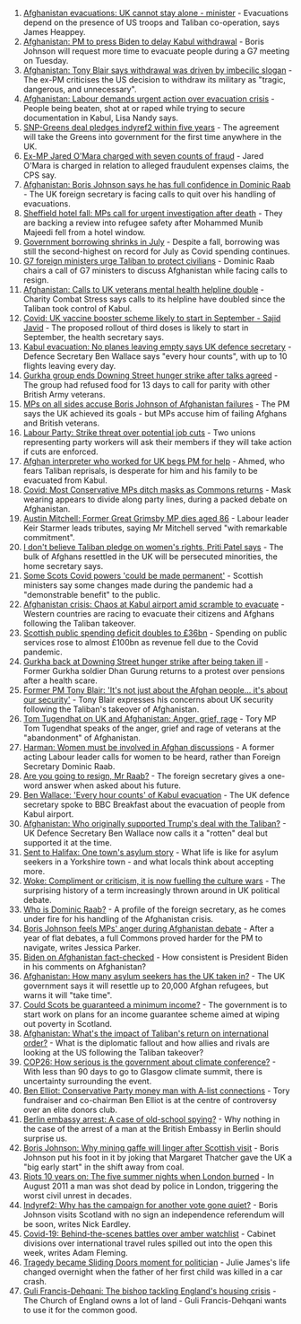 1. [Afghanistan evacuations: UK cannot stay alone - minister](https://www.bbc.co.uk/news/uk-58302734) - Evacuations depend on the presence of US troops and Taliban co-operation, says James Heappey.
2. [Afghanistan: PM to press Biden to delay Kabul withdrawal](https://www.bbc.co.uk/news/uk-58301269) - Boris Johnson will request more time to evacuate people during a G7 meeting on Tuesday.
3. [Afghanistan: Tony Blair says withdrawal was driven by imbecilic slogan](https://www.bbc.co.uk/news/uk-58295384) - The ex-PM criticises the US decision to withdraw its military as "tragic, dangerous, and unnecessary".
4. [Afghanistan: Labour demands urgent action over evacuation crisis](https://www.bbc.co.uk/news/uk-58290593) - People being beaten, shot at or raped while trying to secure documentation in Kabul, Lisa Nandy says.
5. [SNP-Greens deal pledges indyref2 within five years](https://www.bbc.co.uk/news/uk-scotland-scotland-politics-58272209) - The agreement will take the Greens into government for the first time anywhere in the UK.
6. [Ex-MP Jared O'Mara charged with seven counts of fraud](https://www.bbc.co.uk/news/uk-england-south-yorkshire-58272878) - Jared O'Mara is charged in relation to alleged fraudulent expenses claims, the CPS say.
7. [Afghanistan: Boris Johnson says he has full confidence in Dominic Raab](https://www.bbc.co.uk/news/uk-politics-58283588) - The UK foreign secretary is facing calls to quit over his handling of evacuations.
8. [Sheffield hotel fall: MPs call for urgent investigation after death](https://www.bbc.co.uk/news/uk-england-south-yorkshire-58280360) - They are backing a review into refugee safety after Mohammed Munib Majeedi fell from a hotel window.
9. [Government borrowing shrinks in July](https://www.bbc.co.uk/news/business-58266821) - Despite a fall, borrowing was still the second-highest on record for July as Covid spending continues.
10. [G7 foreign ministers urge Taliban to protect civilians](https://www.bbc.co.uk/news/uk-politics-58275064) - Dominic Raab chairs a call of G7 ministers to discuss Afghanistan while facing calls to resign.
11. [Afghanistan: Calls to UK veterans mental health helpline double](https://www.bbc.co.uk/news/uk-politics-58271247) - Charity Combat Stress says calls to its helpline have doubled since the Taliban took control of Kabul.
12. [Covid: UK vaccine booster scheme likely to start in September - Sajid Javid](https://www.bbc.co.uk/news/uk-58271911) - The proposed rollout of third doses is likely to start in September, the health secretary says.
13. [Kabul evacuation: No planes leaving empty says UK defence secretary](https://www.bbc.co.uk/news/uk-58266555) - Defence Secretary Ben Wallace says "every hour counts", with up to 10 flights leaving every day.
14. [Gurkha group ends Downing Street hunger strike after talks agreed](https://www.bbc.co.uk/news/uk-england-hampshire-58274264) - The group had refused food for 13 days to call for parity with other British Army veterans.
15. [MPs on all sides accuse Boris Johnson of Afghanistan failures](https://www.bbc.co.uk/news/uk-politics-58254794) - The PM says the UK achieved its goals - but MPs accuse him of failing Afghans and British veterans.
16. [Labour Party: Strike threat over potential job cuts](https://www.bbc.co.uk/news/uk-politics-58263728) - Two unions representing party workers will ask their members if they will take action if cuts are enforced.
17. [Afghan interpreter who worked for UK begs PM for help](https://www.bbc.co.uk/news/uk-58264397) - Ahmed, who fears Taliban reprisals, is desperate for him and his family to be evacuated from Kabul.
18. [Covid: Most Conservative MPs ditch masks as Commons returns](https://www.bbc.co.uk/news/uk-politics-58259604) - Mask wearing appears to divide along party lines, during a packed debate on Afghanistan.
19. [Austin Mitchell: Former Great Grimsby MP dies aged 86](https://www.bbc.co.uk/news/uk-england-humber-58257189) - Labour leader Keir Starmer leads tributes, saying Mr Mitchell served "with remarkable commitment".
20. [I don't believe Taliban pledge on women's rights, Priti Patel says](https://www.bbc.co.uk/news/uk-58250211) - The bulk of Afghans resettled in the UK will be persecuted minorities, the home secretary says.
21. [Some Scots Covid powers 'could be made permanent'](https://www.bbc.co.uk/news/uk-scotland-scotland-politics-58244323) - Scottish ministers say some changes made during the pandemic had a "demonstrable benefit" to the public.
22. [Afghanistan crisis: Chaos at Kabul airport amid scramble to evacuate](https://www.bbc.co.uk/news/world-europe-58256696) - Western countries are racing to evacuate their citizens and Afghans following the Taliban takeover.
23. [Scottish public spending deficit doubles to £36bn](https://www.bbc.co.uk/news/uk-scotland-58256028) - Spending on public services rose to almost £100bn as revenue fell due to the Covid pandemic.
24. [Gurkha back at Downing Street hunger strike after being taken ill](https://www.bbc.co.uk/news/uk-england-hampshire-58254634) - Former Gurkha soldier Dhan Gurung returns to a protest over pensions after a health scare.
25. [Former PM Tony Blair: 'It's not just about the Afghan people... it's about our security'](https://www.bbc.co.uk/news/uk-58296950) - Tony Blair expresses his concerns about UK security following the Taliban's takeover of Afghanistan.
26. [Tom Tugendhat on UK and Afghanistan: Anger, grief, rage](https://www.bbc.co.uk/news/uk-politics-58259509) - Tory MP Tom Tugendhat speaks of the anger, grief and rage of veterans at the "abandonment" of Afghanistan.
27. [Harman: Women must be involved in Afghan discussions](https://www.bbc.co.uk/news/uk-politics-58272971) - A former acting Labour leader calls for women to be heard, rather than Foreign Secretary Dominic Raab.
28. [Are you going to resign, Mr Raab?](https://www.bbc.co.uk/news/uk-politics-58270377) - The foreign secretary gives a one-word answer when asked about his future.
29. [Ben Wallace: 'Every hour counts' of Kabul evacuation](https://www.bbc.co.uk/news/uk-politics-58267754) - The UK defence secretary spoke to BBC Breakfast about the evacuation of people from Kabul airport.
30. [Afghanistan: Who originally supported Trump's deal with the Taliban?](https://www.bbc.co.uk/news/58271943) - UK Defence Secretary Ben Wallace now calls it a "rotten" deal but supported it at the time.
31. [Sent to Halifax: One town's asylum story](https://www.bbc.co.uk/news/uk-politics-58270841) - What life is like for asylum seekers in a Yorkshire town - and what locals think about accepting more.
32. [Woke: Compliment or criticism, it is now fuelling the culture wars](https://www.bbc.co.uk/news/uk-politics-58281576) - The surprising history of a term increasingly thrown around in UK political debate.
33. [Who is Dominic Raab?](https://www.bbc.co.uk/news/uk-politics-52064637) - A profile of the foreign secretary, as he comes under fire for his handling of the Afghanistan crisis.
34. [Boris Johnson feels MPs' anger during Afghanistan debate](https://www.bbc.co.uk/news/uk-politics-58256616) - After a year of flat debates, a full Commons proved harder for the PM to navigate, writes Jessica Parker.
35. [Biden on Afghanistan fact-checked](https://www.bbc.co.uk/news/58243158) - How consistent is President Biden in his comments on Afghanistan?
36. [Afghanistan: How many asylum seekers has the UK taken in?](https://www.bbc.co.uk/news/uk-58245684) - The UK government says it will resettle up to 20,000 Afghan refugees, but warns it will "take time".
37. [Could Scots be guaranteed a minimum income?](https://www.bbc.co.uk/news/uk-scotland-scotland-politics-58230375) - The government is to start work on plans for an income guarantee scheme aimed at wiping out poverty in Scotland.
38. [Afghanistan: What's the impact of Taliban's return on international order?](https://www.bbc.co.uk/news/world-us-canada-58248864) - What is the diplomatic fallout and how allies and rivals are looking at the US following the Taliban takeover?
39. [COP26: How serious is the government about climate conference?](https://www.bbc.co.uk/news/uk-politics-58107010) - With less than 90 days to go to Glasgow climate summit, there is uncertainty surrounding the event.
40. [Ben Elliot: Conservative Party money man with A-list connections](https://www.bbc.co.uk/news/uk-politics-58100884) - Tory fundraiser and co-chairman Ben Elliot is at the centre of controversy over an elite donors club.
41. [Berlin embassy arrest: A case of old-school spying?](https://www.bbc.co.uk/news/uk-58185957) - Why nothing in the case of the arrest of a man at the British Embassy in Berlin should surprise us.
42. [Boris Johnson: Why mining gaffe will linger after Scottish visit](https://www.bbc.co.uk/news/uk-scotland-58117514) - Boris Johnson put his foot in it by joking that Margaret Thatcher gave the UK a "big early start" in the shift away from coal.
43. [Riots 10 years on: The five summer nights when London burned](https://www.bbc.co.uk/news/uk-england-london-58058031) - In August 2011 a man was shot dead by police in London, triggering the worst civil unrest in decades.
44. [Indyref2: Why has the campaign for another vote gone quiet?](https://www.bbc.co.uk/news/uk-politics-58079551) - Boris Johnson visits Scotland with no sign an independence referendum will be soon, writes Nick Eardley.
45. [Covid-19: Behind-the-scenes battles over amber watchlist](https://www.bbc.co.uk/news/uk-politics-58072985) - Cabinet divisions over international travel rules spilled out into the open this week, writes Adam Fleming.
46. [Tragedy became Sliding Doors moment for politician](https://www.bbc.co.uk/news/uk-wales-politics-58058218) - Julie James's life changed overnight when the father of her first child was killed in a car crash.
47. [Guli Francis-Dehqani: The bishop tackling England's housing crisis](https://www.bbc.co.uk/news/uk-politics-57985577) - The Church of England owns a lot of land - Guli Francis-Dehqani wants to use it for the common good.
